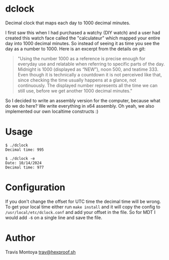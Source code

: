 dclock
========

Decimal clock that maps each day to 1000 decimal minutes.

I first saw this when I had purchased a watchy (DIY watch) and a user had created this watch face called
the "calculateur" which mapped your entire day into 1000 decimal minutes. So instead of seeing it as time you
see the day as a number to 1000. Here is an excerpt from the details on git:

> "Using the number 1000 as a reference is precise enough for everyday use and 
relatable when referring to specific parts of the day. Midnight is 1000 
(displayed as “NEW”), noon 500, and teatime 333. Even though it is technically 
a countdown it is not perceived like that, since checking the time usually 
happens at a glance, not continuously. The displayed number represents all the 
time we can still use, before we get another 1000 decimal minutes."

So I decided to write an assembly version for the computer, because what do we do here? We write everything in
x64 assembly. Oh yeah, we also implemented our own localtime constructs :)

Usage
=====

```
$ ./dclock
Decimal time: 995

$ ./dclock -e
Date: 10/14/2024
Decimal time: 977
```

Configuration
====
If you don't change the offset for UTC time the decimal time will be wrong. To get your local time either run
`make install` and it will copy the config to `/usr/local/etc/dclock.conf` and add your offset in the file. So
for MDT I would add `-6` on a single line and save the file.

Author
=====
Travis Montoya <trav@hexproof.sh>
